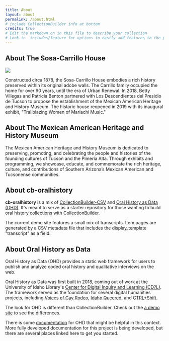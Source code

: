 ```yaml
---
title: About
layout: about
permalink: /about.html
# include CollectionBuilder info at bottom
credits: true
# Edit the markdown on in this file to describe your collection
# Look in _includes/feature for options to easily add features to the page
---
```


## About The Sosa-Carrillo House
<img src="https://images.squarespace-cdn.com/content/v1/64c544cf9f08f827c5f2ae69/13acc1f8-5438-41ce-80b1-c0f610caf5ca/the-sosa-carrillo-house-in-1971-prior-to-restoration.-the-tcc-music-hall-is-under-construction-in-the-background.-az-daily-star.jpg?format=500w"/>

Constructed circa 1878, the Sosa-Carrillo House embodies a rich history preserved within its original adobe walls. The Carrillo family occupied the home for over 90 years, until the era of Urban Renewal. In 2018, Betty Villegas and Patricia Benton partnered with Los Descendientes del Presidio de Tucson to propose the establishment of the Mexican American Heritage and History Museum. The historic house reopened in 2019 with its inaugural exhibit, "Trailblazing Women of Mariachi Music."

## About The Mexican American Heritage and History Museum

The Mexican American Heritage and History Museum is dedicated to preserving, promoting, and celebrating the people and histories of the founding cultures of Tucson and the Pimería Alta. Through exhibits and programming, we showcase, educate, and commemorate the rich heritage, culture, and contributions of Southern Arizona’s Mexican American and Tucsonense communities.

## About cb-oralhistory

**cb-oralhistory** is a mix of [CollectionBuilder-CSV](https://github.com/CollectionBuilder/collectionbuilder-csv) and [Oral History as Data (OHD)](https://github.com/oralhistoryasdata/oralhistoryasdata.github.io). It's meant to serve as a starter repository for those wanting to build oral history collections with CollectionBuilder. 

The current demo site features a small mix of transcripts. Item pages are generated by a CSV metadata file that includes the display_template "transcript" as a field. 

## About Oral History as Data
Oral History as Data (OHD) provides a static web framework for users to publish and analyze coded oral history and qualitative interviews on the web. 

Oral History as Data was first built in 2018, coming out of work at the University of Idaho Library's [Center for Digital Inquiry and Learning (CD?L)](https://cdil.lib.uidaho.edu/). 
The framework served as the foundation for several digital humanities projects, including [Voices of Gay Rodeo](https://www.voicesofgayrodeo.com/), [Idaho Queered](https://www.lib.uidaho.edu/queered/), and [CTRL+Shift](https://ctrl-shift.org/). 

The look for OHD is different than CollectionBuilder. Check out the [a demo site](https://oralhistoryasdata.github.io/) to see the differences.

There is some [documentation](https://oralhistoryasdata.github.io/about.html#documentation) for OHD that might be helpful in this context. More fully developed documentation for this project is being developed, but there are several places linked here to get you started.